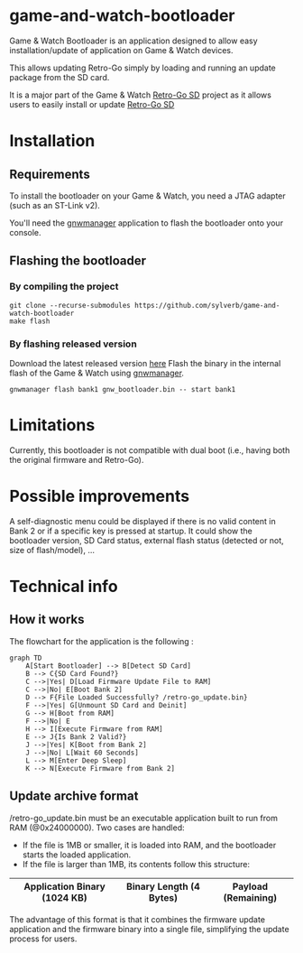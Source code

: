 # game-and-watch-bootloader
Game & Watch Bootloader is an application designed to allow easy installation/update of application on Game & Watch devices.

This allows updating Retro-Go simply by loading and running an update package from the SD card.

It is a major part of the Game & Watch [Retro-Go SD](https://github.com/sylverb/game-and-watch-retro-go-sd) project as it allows users to easily install or update [Retro-Go SD](https://github.com/sylverb/game-and-watch-retro-go-sd)

# Installation

## Requirements
To install the bootloader on your Game & Watch, you need a JTAG adapter (such as an ST-Link v2).

You'll need the [gnwmanager](https://github.com/BrianPugh/gnwmanager) application to flash the bootloader onto your console.

## Flashing the bootloader
### By compiling the project
```
git clone --recurse-submodules https://github.com/sylverb/game-and-watch-bootloader
make flash
```
### By flashing released version
Download the latest released version [here](https://github.com/sylverb/game-and-watch-bootloader/releases/)
Flash the binary in the internal flash of the Game & Watch using [gnwmanager](https://github.com/BrianPugh/gnwmanager).
```
gnwmanager flash bank1 gnw_bootloader.bin -- start bank1
```

# Limitations
Currently, this bootloader is not compatible with dual boot (i.e., having both the original firmware and Retro-Go).

# Possible improvements
A self-diagnostic menu could be displayed if there is no valid content in Bank 2 or if a specific key is pressed at startup. It could show the bootloader version, SD Card status, external flash status (detected or not, size of flash/model), ...

# Technical info
## How it works
The flowchart for the application is the following :
```mermaid
graph TD
    A[Start Bootloader] --> B[Detect SD Card]
    B --> C{SD Card Found?}
    C -->|Yes| D[Load Firmware Update File to RAM]
    C -->|No| E[Boot Bank 2]
    D --> F{File Loaded Successfully? /retro-go_update.bin}
    F -->|Yes| G[Unmount SD Card and Deinit]
    G --> H[Boot from RAM]
    F -->|No| E
    H --> I[Execute Firmware from RAM]
    E --> J{Is Bank 2 Valid?}
    J -->|Yes| K[Boot from Bank 2]
    J -->|No| L[Wait 60 Seconds]
    L --> M[Enter Deep Sleep]
    K --> N[Execute Firmware from Bank 2]
```

## Update archive format
/retro-go_update.bin must be an executable application built to run from RAM (@0x24000000).
Two cases are handled:
- If the file is 1MB or smaller, it is loaded into RAM, and the bootloader starts the loaded application.
- If the file is larger than 1MB, its contents follow this structure:

| Application Binary (1024 KB)  | Binary Length (4 Bytes) | Payload (Remaining) |
| ----------------------------- | ----------------------- | ------------------- |


The advantage of this format is that it combines the firmware update application and the firmware binary into a single file, simplifying the update process for users.
